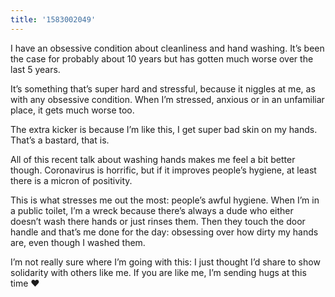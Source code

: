 ```yaml
---
title: '1583002049'
---
```

I have an obsessive condition about cleanliness and hand washing. It’s been the case for probably about 10 years but has gotten much worse over the last 5 years.

It’s something that’s super hard and stressful, because it niggles at me, as with any obsessive condition. When I’m stressed, anxious or in an unfamiliar place, it gets much worse too.

The extra kicker is because I’m like this, I get super bad skin on my hands. That’s a bastard, that is.

All of this recent talk about washing hands makes me feel a bit better though. Coronavirus is horrific, but if it improves people’s hygiene, at least there is a micron of positivity. 

This is what stresses me out the most: people’s awful hygiene. When I’m in a public toilet, I’m a wreck because there’s always a dude who either doesn’t wash there hands or just rinses them. Then they touch the door handle and that’s me done for the day: obsessing over how dirty my hands are, even though I washed them.

I’m not really sure where I’m going with this: I just thought I’d share to show solidarity with others like me. If you are like me, I’m sending hugs at this time ♥️